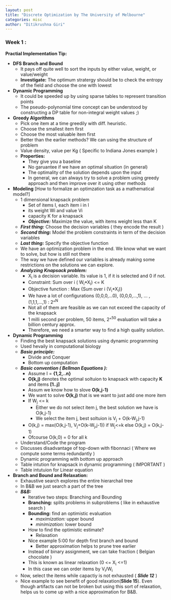 ```yaml
---
layout: post
title: "Discrete Optimization by The University of Melbourne"
categories: misc
author: "Ditikrushna Giri"
---
```


### Week 1 : 

**Practial Implementation Tip:**
 - **DFS Branch and Bound**
	- It pays off quite well to sort the inputs by either value, weight, or value/weight 
     - **Investigate:** The optimum stratergy should be to check the entropy of the field and choose the one with lowest 
  - **Dynamic Programming**
	  - It could be speeded up by using sparse tables to represent 	transition points
       - The pseudo-polynomial time concept can be understood by constructing a DP table for non-integral weight values ;)
- **Greedy Algorithms**
    - Pick one item at a time greedily with diff. heuristic.
    - Choose the smallest item first
	- Choose the most valuable item first
	- Better than the earlier methods? We can using the structure of problem
	- Value density, value per Kg ( Specific to Indiana Jones example )
	 - **Properties:**
		 - They give you a baseline
		 - No garuantee if we have an optimal situation (in general)
		 - The optimality of the solution depends upon the input
		 - In general, we can always try to solve a problem using greedy approach and then improve over it using other methods
 - **Modeling** [How to formalize an optimzation task as a mathematical model?] 
	 - 1 dimensional knapsack problem
		 - Set of items I, each item i in I
		 - its weight Wi and value Vi
		 - capacity K for a knapsack
		 - ***Objective:*** Maximize the value, with items weight less than K
	- ***First thing:*** Choose the decision variables ( they encode the result )
	- ***Second thing:*** Model the problem constraints in term of the decision variables	
	- ***Last thing:*** Specify the objective function
	- We have an optimization problem in the end. We know what we want to solve, but how is still not there
	- The way we have defined our variables is already making some restrictions on the solutions we can explore.
	- ***Analyzing Knapsack problem:***
		- X<sub>i</sub> is a decision variable. Its value is 1, if it is selected and 0 if not.
		- Constraint: Sum over i ( W<sub>i</sub>*X<sub>i</sub>) <= K
		- Objective function : Max {Sum over i (V<sub>i</sub>*X<sub>i</sub>)}
		- We have a lot of configurations (0,0,0,...0), (0,0,0,...,1), ... ,(1,1,1,...,1) : 2^<sup>N</sup>
		- Not all of them are feasible as we can not exceed the capacity of the knapsack
		- 1 milli second per problem, 50 items, 2^<sup>50</sup> evaluation will take a billion century approx.
		- Therefore, we need a smarter way to find a high quality solution.
 - **Dynamic Programming**
	- Finding the best knapsack solutions using dynamic programming
	- Used hevaily in computational biology
	- ***Basic principle:***
		- Divide and Conquer
		- Bottom up computation
	- ***Basic convention ( Bellman Equations ):***
		- Assume I = **{1,2,..n}**
		- **O(k,j)** denotes the optimal soltuion to knapsack with capacity **K** and items **[1..j]** 
		- Assum we know how to slove **O(k,j-1)**
		- We want to solve **O(k,j)** that is we want to just add one more item
		- If W<sub>j</sub> <= k
			- Either we do not select item j, the best solution we have is O(k,j-1)
			- We select the item j, best soltuion is V<sub>j</sub> + O(k-W<sub>j</sub>,j-1) 
		- O(k,j) = max(O(k,j-1), V<sub>j</sub>+O(k-W<sub>j</sub>,j-1)) if W<sub>j</sub><=k else O(k,j) = O(k,j-1)
		- Ofcourse O(k,0) = 0 for all k
	- Understand/Code the program
	- Discusses disadvantage of top-down with fibonnaci ( Where we compute some terms redundantly )
	- Dynamic programming with bottom up approach
	- Table intution for knapsack in dynamic programming ( IMPORTANT )
	- Table intutuion for Linear equation
- **Branch and Bound and Relaxation:**
	- Exhaustive search explores the entire hierarchail tree
	- In B&B we just search a part of the tree
	- ***B&B:***
		- Iterative two steps: Branching and Bounding
		- **Branching:** splits problems in subproblems ( like in exhaustive search )
		- **Bounding:** find an optimistic evaluation
			- *maximization:* upper bound
			- *minimization:* lower bound
		- How to find the optimistic estimate?
			- Relaxation
		- Nice example 5:00 for depth first branch and bound
			- Better approximation helps to prune tree earlier
		- Instead of binary assignment, we can take fraction ( Belgian chocolate )
		- This is known as linear relaxation (0 <= X<sub>i</sub> <=1)
		- In this case we can order items by V<sub>i</sub>/W<sub>i</sub>
	- Now, select the items while capactiy is not exhausted ( ***Slide 12*** )
	- Nice example to see benefit of good relaxation(**Slide 15**). Even though artifacts can not be broken but using this sort of relaxation, helps us to come up with a nice approximation for B&B.
